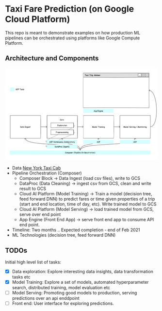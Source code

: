 # Taxi Fare Prediction (on Google Cloud Platform)
This repo is meant to demonstrate examples on how production ML pipelines can be orchestrated using platforms like Google Compute Platform.

## Architecture and Components

![System Architecture](docs/images/ny_taxi_trip_prediction.png)

- Data [New York Taxi Cab](https://www1.nyc.gov/site/tlc/about/tlc-trip-record-data.page)
- Pipeline Orchestration (Composer)
  - Composer Block -> Data Ingest  (load csv files), write to GCS
  - DataProc (Data Cleaning) -> ingest csv from GCS, clean and write result to GCS 
  - Cloud AI Platform (Model Training) -> Train a model (decision tree, feed forward DNN) to predict fares or time given properties of a trip (start and end location, time of day, etc). Write trained model to GCS
  - Cloud AI Platform (Model Serving) -> load trained model from GCS, serve over end point 
  - App Engine (Front End App) -> serve front end app to consume API end point. 
- Timeline: Two months .. Expected completion - end of Feb 2021
- ML Technologies (decision tree, feed forward DNN)

## TODOs

Initial high level list of tasks: 

- [x] Data exploration: Explore interesting data insights, data transformation tasks etc 
- [x] Model Training: Explore a set of models, automated hyperparameter search, distributed training, model evaluation etc
- [ ] Model Serving: Promoting good models to production, serving predictions over an api enddpoint 
- [ ] Front end: User interface for exploring predictions.